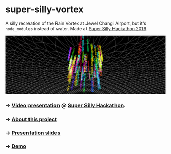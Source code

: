 # super-silly-vortex

A silly recreation of the Rain Vortex at Jewel Changi Airport, but it’s `node_modules` instead of water.
Made at [Super Silly Hackathon 2019](https://supersillyhackathon.sg/).

<img src="screenshot.png" />

### &rarr; [Video presentation](https://www.youtube.com/watch?v=34o10hsWovI) @ [Super Silly Hackathon](https://supersillyhackathon.sg/).

### &rarr; [About this project](https://www.notion.so/dtinth/super-silly-vortex-f42731e7e2304b97852e69a3797231b0)

### &rarr; [Presentation slides](./presentation/README.md)

### &rarr; [Demo](https://super-silly-vortex.netlify.com/)
